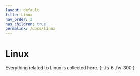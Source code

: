 ```yaml
---
layout: default
title: Linux
nav_order: 2
has_children: true
permalink: /docs/linux
---
```


# Linux

Everything related to Linux is collected here.
{: .fs-6 .fw-300 }